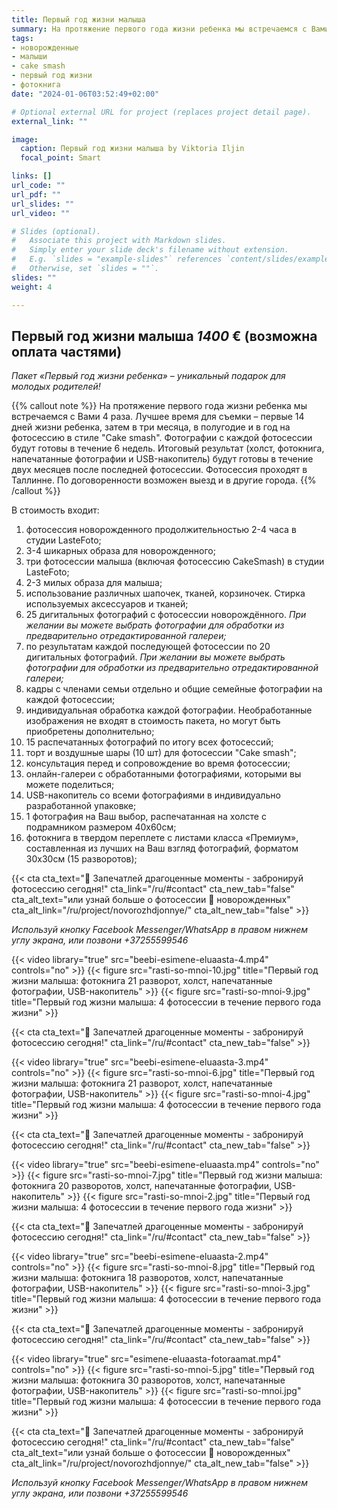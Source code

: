 ```yaml
---
title: Первый год жизни малыша
summary: На протяжение первого года жизни ребенка мы встречаемся с Вами 4 раза. Лучшее время для съемки – первые 14 дней жизни ребенка, затем в три месяца, в полугодие и в год на фотосессию в стиле “Cake smash”.
tags:
- новорожденные
- малыши
- cake smash
- первый год жизни
- фотокнига
date: "2024-01-06T03:52:49+02:00"

# Optional external URL for project (replaces project detail page).
external_link: ""

image:
  caption: Первый год жизни малыша by Viktoria Iljin
  focal_point: Smart

links: []
url_code: ""
url_pdf: ""
url_slides: ""
url_video: ""

# Slides (optional).
#   Associate this project with Markdown slides.
#   Simply enter your slide deck's filename without extension.
#   E.g. `slides = "example-slides"` references `content/slides/example-slides.md`.
#   Otherwise, set `slides = ""`.
slides: ""
weight: 4

---
```

## Первый год жизни малыша *1400* € (возможна оплата частями)
_Пакет «Первый год жизни ребенка» – уникальный подарок для молодых родителей!_

{{% callout note %}}
На протяжение первого года жизни ребенка мы встречаемся с Вами 4 раза. Лучшее время для съемки – первые 14 дней жизни ребенка, затем в три месяца, в полугодие и в год на фотосессию в стиле "Cake smash". Фотографии с каждой фотосессии будут готовы в течение 6 недель. Итоговый результат (холст, фотокнига, напечатанные фотографии и USB-накопитель) будут готовы в течение двух месяцев после последней фотосессии. Фотосессия проходят в Таллинне. По договоренности возможен выезд и в другие города.
{{% /callout %}}

В стоимость входит:
1. фотосессия новорожденного продолжительностью 2-4 часа в студии LasteFoto;
2. 3-4 шикарных образа для новорожденного;
3. три фотосессии малыша (включая фотосессию CakeSmash) в студии LasteFoto;
4. 2-3 милых образа для малыша;
5. использование различных шапочек, тканей, корзиночек. Стирка используемых аксессуаров и тканей;
6. 25 дигитальных фотографий с фотосессии новорождённого. _При желании вы можете выбрать фотографии для обработки из предварительно отредактированной галереи;_
7. по результатам каждой последующей фотосессии по 20 дигитальных фотографий. _При желании вы можете выбрать фотографии для обработки из предварительно отредактированной галереи;_
8. кадры с членами семьи отдельно и общие семейные фотографии на каждой фотосессии;
9. индивидуальная обработка каждой фотографии. Необработанные изображения не входят в стоимость пакета, но могут быть приобретены дополнительно;
10. 15 распечатанных фотографий по итогу всех фотосессий;
11. торт и воздушные шары (10 шт) для фотосессии "Cake smash";
12. консультация перед и сопровождение во время фотосессии;
13. онлайн-галереи с обработанными фотографиями, которыми вы можете поделиться;
14. USB-накопитель со всеми фотографиями в индивидуально разработанной упаковке;
15. 1 фотография на Ваш выбор, распечатанная на холсте с подрамником размером 40х60см;
16. фотокнига в твердом переплете с листами класса «Премиум», составленная из лучших на Ваш взгляд фотографий, форматом 30х30см (15 разворотов);

{{< cta cta_text="💛 Запечатлей драгоценные моменты - забронируй фотосессию сегодня!" cta_link="/ru/#contact" cta_new_tab="false" cta_alt_text="или узнай больше о фотосессии 👶 новорожденных" cta_alt_link="/ru/project/novorozhdjonnye/" cta_alt_new_tab="false" >}}

_Используй кнопку Facebook Messenger/WhatsApp в правом нижнем углу экрана, или позвони +37255599546_

{{< video library="true" src="beebi-esimene-eluaasta-4.mp4" controls="no" >}}
{{< figure src="rasti-so-mnoi-10.jpg" title="Первый год жизни малыша: фотокнига 21 разворот, холст, напечатанные фотографии, USB-накопитель" >}}
{{< figure src="rasti-so-mnoi-9.jpg" title="Первый год жизни малыша: 4 фотосессии в течение первого года жизни" >}}

{{< cta cta_text="💛 Запечатлей драгоценные моменты - забронируй фотосессию сегодня!" cta_link="/ru/#contact" cta_new_tab="false" >}}

{{< video library="true" src="beebi-esimene-eluaasta-3.mp4" controls="no" >}}
{{< figure src="rasti-so-mnoi-6.jpg" title="Первый год жизни малыша: фотокнига 21 разворот, холст, напечатанные фотографии, USB-накопитель" >}}
{{< figure src="rasti-so-mnoi-4.jpg" title="Первый год жизни малыша: 4 фотосессии в течение первого года жизни" >}}

{{< cta cta_text="💛 Запечатлей драгоценные моменты - забронируй фотосессию сегодня!" cta_link="/ru/#contact" cta_new_tab="false" >}}

{{< video library="true" src="beebi-esimene-eluaasta.mp4" controls="no" >}}
{{< figure src="rasti-so-mnoi-7.jpg" title="Первый год жизни малыша: фотокнига 20 разворотов, холст, напечатанные фотографии, USB-накопитель" >}}
{{< figure src="rasti-so-mnoi-2.jpg" title="Первый год жизни малыша: 4 фотосессии в течение первого года жизни" >}}

{{< cta cta_text="💛 Запечатлей драгоценные моменты - забронируй фотосессию сегодня!" cta_link="/ru/#contact" cta_new_tab="false" >}}

{{< video library="true" src="beebi-esimene-eluaasta-2.mp4" controls="no" >}}
{{< figure src="rasti-so-mnoi-8.jpg" title="Первый год жизни малыша: фотокнига 18 разворотов, холст, напечатанные фотографии, USB-накопитель" >}}
{{< figure src="rasti-so-mnoi-3.jpg" title="Первый год жизни малыша: 4 фотосессии в течение первого года жизни" >}}

{{< cta cta_text="💛 Запечатлей драгоценные моменты - забронируй фотосессию сегодня!" cta_link="/ru/#contact" cta_new_tab="false" >}}

{{< video library="true" src="esimene-eluaasta-fotoraamat.mp4" controls="no" >}}
{{< figure src="rasti-so-mnoi-5.jpg" title="Первый год жизни малыша: фотокнига 30 разворотов, холст, напечатанные фотографии, USB-накопитель" >}}
{{< figure src="rasti-so-mnoi.jpg" title="Первый год жизни малыша: 4 фотосессии в течение первого года жизни" >}}

{{< cta cta_text="💛 Запечатлей драгоценные моменты - забронируй фотосессию сегодня!" cta_link="/ru/#contact" cta_new_tab="false" cta_alt_text="или узнай больше о фотосессии 👶 новорожденных" cta_alt_link="/ru/project/novorozhdjonnye/" cta_alt_new_tab="false" >}}

_Используй кнопку Facebook Messenger/WhatsApp в правом нижнем углу экрана, или позвони +37255599546_